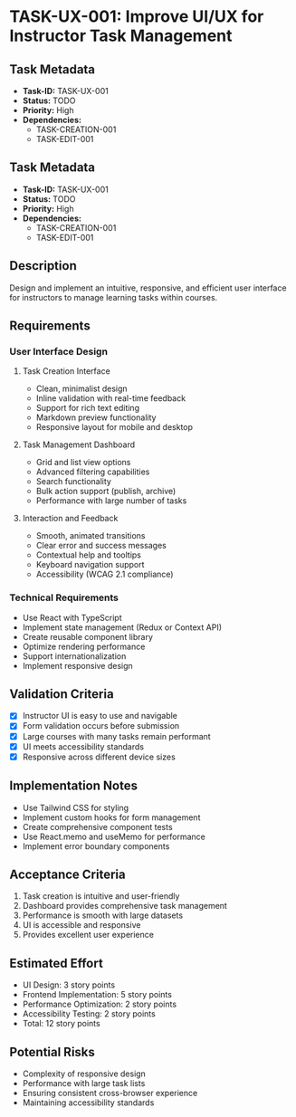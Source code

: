 # TASK-UX-001: Improve UI/UX for Instructor Task Management

## Task Metadata

- **Task-ID:** TASK-UX-001
- **Status:** TODO
- **Priority:** High
- **Dependencies:**
  - TASK-CREATION-001
  - TASK-EDIT-001

## Task Metadata

- **Task-ID:** TASK-UX-001
- **Status:** TODO
- **Priority:** High
- **Dependencies:**
  - TASK-CREATION-001
  - TASK-EDIT-001

## Description

Design and implement an intuitive, responsive, and efficient user interface for instructors to manage learning tasks within courses.

## Requirements

### User Interface Design

1. Task Creation Interface
   - Clean, minimalist design
   - Inline validation with real-time feedback
   - Support for rich text editing
   - Markdown preview functionality
   - Responsive layout for mobile and desktop

2. Task Management Dashboard
   - Grid and list view options
   - Advanced filtering capabilities
   - Search functionality
   - Bulk action support (publish, archive)
   - Performance with large number of tasks

3. Interaction and Feedback
   - Smooth, animated transitions
   - Clear error and success messages
   - Contextual help and tooltips
   - Keyboard navigation support
   - Accessibility (WCAG 2.1 compliance)

### Technical Requirements

- Use React with TypeScript
- Implement state management (Redux or Context API)
- Create reusable component library
- Optimize rendering performance
- Support internationalization
- Implement responsive design

## Validation Criteria

- [x] Instructor UI is easy to use and navigable
- [x] Form validation occurs before submission
- [x] Large courses with many tasks remain performant
- [x] UI meets accessibility standards
- [x] Responsive across different device sizes

## Implementation Notes

- Use Tailwind CSS for styling
- Implement custom hooks for form management
- Create comprehensive component tests
- Use React.memo and useMemo for performance
- Implement error boundary components

## Acceptance Criteria

1. Task creation is intuitive and user-friendly
2. Dashboard provides comprehensive task management
3. Performance is smooth with large datasets
4. UI is accessible and responsive
5. Provides excellent user experience

## Estimated Effort

- UI Design: 3 story points
- Frontend Implementation: 5 story points
- Performance Optimization: 2 story points
- Accessibility Testing: 2 story points
- Total: 12 story points

## Potential Risks

- Complexity of responsive design
- Performance with large task lists
- Ensuring consistent cross-browser experience
- Maintaining accessibility standards
